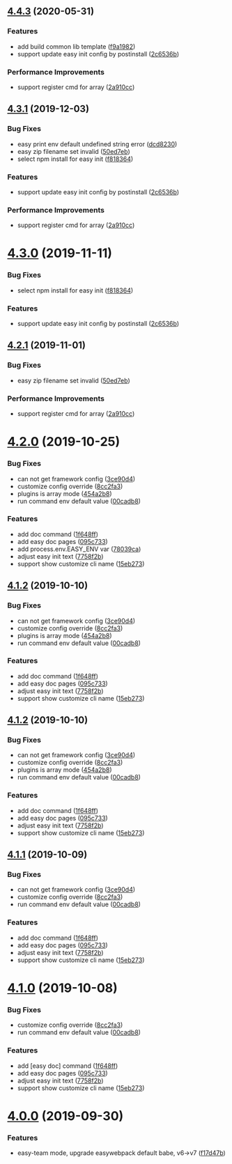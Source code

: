<a name="4.4.3"></a>
## [4.4.3](https://github.com/easy-team/easywebpack-cli/compare/4.2.0...4.4.3) (2020-05-31)

### Features

* add build common lib template ([f9a1982](https://github.com/easy-team/easywebpack-cli/commit/f9a1982))
* support update easy init config by postinstall ([2c6536b](https://github.com/easy-team/easywebpack-cli/commit/2c6536b))


### Performance Improvements

* support register cmd for array ([2a910cc](https://github.com/easy-team/easywebpack-cli/commit/2a910cc))



<a name="4.3.1"></a>
## [4.3.1](https://github.com/easy-team/easywebpack-cli/compare/4.2.0...4.3.1) (2019-12-03)


### Bug Fixes

* easy print env default undefined string error ([dcd8230](https://github.com/easy-team/easywebpack-cli/commit/dcd8230))
* easy zip filename set invalid ([50ed7eb](https://github.com/easy-team/easywebpack-cli/commit/50ed7eb))
* select npm install for easy init ([f818364](https://github.com/easy-team/easywebpack-cli/commit/f818364))


### Features

* support update easy init config by postinstall ([2c6536b](https://github.com/easy-team/easywebpack-cli/commit/2c6536b))


### Performance Improvements

* support register cmd for array ([2a910cc](https://github.com/easy-team/easywebpack-cli/commit/2a910cc))



<a name="4.3.0"></a>
# [4.3.0](https://github.com/easy-team/easywebpack-cli/commit/2c6536b0855464ab71f59dcdcfdd7915ffc5c79c) (2019-11-11)


### Bug Fixes

* select npm install for easy init ([f818364](https://github.com/easy-team/easywebpack-cli/commit/f818364))


### Features

* support update easy init config by postinstall ([2c6536b](https://github.com/easy-team/easywebpack-cli/commit/2c6536b))


<a name="4.2.1"></a>
## [4.2.1](https://github.com/easy-team/easywebpack-cli/compare/4.2.0...4.2.1) (2019-11-01)


### Bug Fixes

* easy zip filename set invalid ([50ed7eb](https://github.com/easy-team/easywebpack-cli/commit/50ed7eb))


### Performance Improvements

* support register cmd for array ([2a910cc](https://github.com/easy-team/easywebpack-cli/commit/2a910cc))



<a name="4.2.0"></a>
# [4.2.0](https://github.com/easy-team/easywebpack-cli/compare/4.5.1...4.2.0) (2019-10-25)


### Bug Fixes

* can not get framework config ([3ce90d4](https://github.com/easy-team/easywebpack-cli/commit/3ce90d4))
* customize config override ([8cc2fa3](https://github.com/easy-team/easywebpack-cli/commit/8cc2fa3))
* plugins is array mode ([454a2b8](https://github.com/easy-team/easywebpack-cli/commit/454a2b8))
* run command env default value ([00cadb8](https://github.com/easy-team/easywebpack-cli/commit/00cadb8))


### Features

* add doc command ([1f648ff](https://github.com/easy-team/easywebpack-cli/commit/1f648ff))
* add easy doc pages ([095c733](https://github.com/easy-team/easywebpack-cli/commit/095c733))
* add process.env.EASY_ENV var ([78039ca](https://github.com/easy-team/easywebpack-cli/commit/78039ca))
* adjust easy init text ([7758f2b](https://github.com/easy-team/easywebpack-cli/commit/7758f2b))
* support show customize cli name ([15eb273](https://github.com/easy-team/easywebpack-cli/commit/15eb273))



<a name="4.1.2"></a>
## [4.1.2](https://github.com/easy-team/easywebpack-cli/compare/4.5.1...4.1.2) (2019-10-10)


### Bug Fixes

* can not get framework config ([3ce90d4](https://github.com/easy-team/easywebpack-cli/commit/3ce90d4))
* customize config override ([8cc2fa3](https://github.com/easy-team/easywebpack-cli/commit/8cc2fa3))
* plugins is array mode ([454a2b8](https://github.com/easy-team/easywebpack-cli/commit/454a2b8))
* run command env default value ([00cadb8](https://github.com/easy-team/easywebpack-cli/commit/00cadb8))


### Features

* add doc command ([1f648ff](https://github.com/easy-team/easywebpack-cli/commit/1f648ff))
* add easy doc pages ([095c733](https://github.com/easy-team/easywebpack-cli/commit/095c733))
* adjust easy init text ([7758f2b](https://github.com/easy-team/easywebpack-cli/commit/7758f2b))
* support show customize cli name ([15eb273](https://github.com/easy-team/easywebpack-cli/commit/15eb273))



<a name="4.1.2"></a>
## [4.1.2](https://github.com/easy-team/easywebpack-cli/compare/4.5.1...4.1.2) (2019-10-10)


### Bug Fixes

* can not get framework config ([3ce90d4](https://github.com/easy-team/easywebpack-cli/commit/3ce90d4))
* customize config override ([8cc2fa3](https://github.com/easy-team/easywebpack-cli/commit/8cc2fa3))
* plugins is array mode ([454a2b8](https://github.com/easy-team/easywebpack-cli/commit/454a2b8))
* run command env default value ([00cadb8](https://github.com/easy-team/easywebpack-cli/commit/00cadb8))


### Features

* add doc command ([1f648ff](https://github.com/easy-team/easywebpack-cli/commit/1f648ff))
* add easy doc pages ([095c733](https://github.com/easy-team/easywebpack-cli/commit/095c733))
* adjust easy init text ([7758f2b](https://github.com/easy-team/easywebpack-cli/commit/7758f2b))
* support show customize cli name ([15eb273](https://github.com/easy-team/easywebpack-cli/commit/15eb273))



<a name="4.1.1"></a>
## [4.1.1](https://github.com/easy-team/easywebpack-cli/compare/4.5.1...4.1.1) (2019-10-09)


### Bug Fixes

* can not get framework config ([3ce90d4](https://github.com/easy-team/easywebpack-cli/commit/3ce90d4))
* customize config override ([8cc2fa3](https://github.com/easy-team/easywebpack-cli/commit/8cc2fa3))
* run command env default value ([00cadb8](https://github.com/easy-team/easywebpack-cli/commit/00cadb8))


### Features

* add doc command ([1f648ff](https://github.com/easy-team/easywebpack-cli/commit/1f648ff))
* add easy doc pages ([095c733](https://github.com/easy-team/easywebpack-cli/commit/095c733))
* adjust easy init text ([7758f2b](https://github.com/easy-team/easywebpack-cli/commit/7758f2b))
* support show customize cli name ([15eb273](https://github.com/easy-team/easywebpack-cli/commit/15eb273))



<a name="4.1.0"></a>
# [4.1.0](https://github.com/easy-team/easywebpack-cli/compare/4.5.1...4.1.0) (2019-10-08)


### Bug Fixes

* customize config override ([8cc2fa3](https://github.com/easy-team/easywebpack-cli/commit/8cc2fa3))
* run command env default value ([00cadb8](https://github.com/easy-team/easywebpack-cli/commit/00cadb8))


### Features

* add [easy doc] command ([1f648ff](https://github.com/easy-team/easywebpack-cli/commit/1f648ff))
* add easy doc pages ([095c733](https://github.com/easy-team/easywebpack-cli/commit/095c733))
* adjust easy init text ([7758f2b](https://github.com/easy-team/easywebpack-cli/commit/7758f2b))
* support show customize cli name ([15eb273](https://github.com/easy-team/easywebpack-cli/commit/15eb273))



<a name="4.0.0"></a>
# [4.0.0](https://github.com/easy-team/easywebpack-cli/compare/4.0.0) (2019-09-30)


### Features

* easy-team mode, upgrade easywebpack default babe, v6->v7 ([f17d47b](https://github.com/easy-team/easywebpack-cli/commit/f17d47b))

